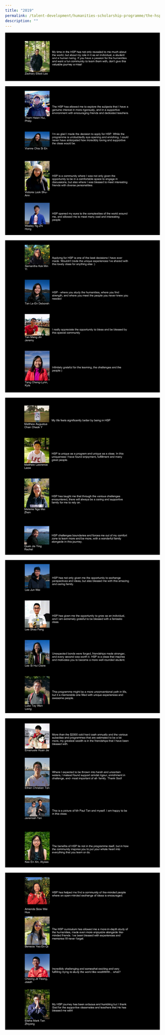 ```yaml
---
title: "2019"
permalink: /talent-development/humanities-scholarship-programme/the-hsp-class/hsp-class/10579-2/
description: ""
---
```

![](/images/HSP%20Class/2019/HSP-Personal-Write-ups-2019_Page_7-2.png)

![](/images/HSP%20Class/2019/HSP-Personal-Write-ups-2019_Page_6-2.png)

![](/images/HSP%20Class/2019/HSP-Personal-Write-ups-2019_Page_5-2.png)

![](/images/HSP%20Class/2019/HSP-Personal-Write-ups-2019_Page_4-2.png)

![](/images/HSP%20Class/2019/HSP-Personal-Write-ups-2019_Page_3-2.png)

![](/images/HSP%20Class/2019/HSP-Personal-Write-ups-2019_Page_2-3.png)

![](/images/HSP%20Class/2019/HSP-Personal-Write-ups-2019_Page_1-3.png)